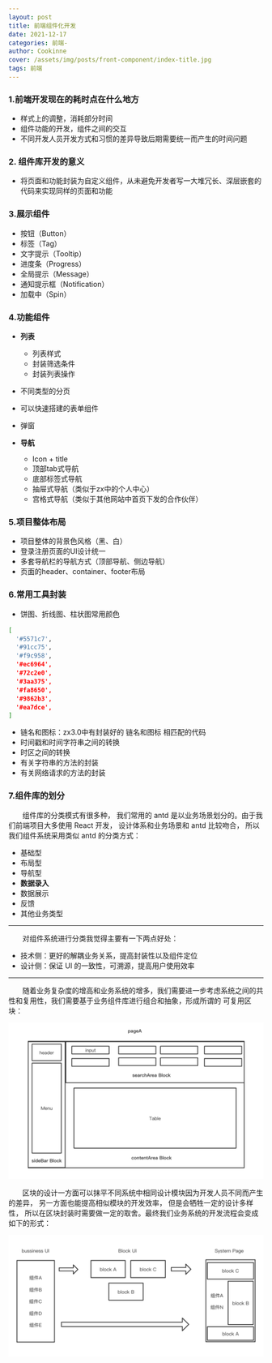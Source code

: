 ```yaml
---
layout: post
title: 前端组件化开发
date: 2021-12-17
categories: 前端-
author: Cookinne
cover: /assets/img/posts/front-component/index-title.jpg
tags: 前端
---
```


### 1.前端开发现在的耗时点在什么地方

- 样式上的调整，消耗部分时间
- 组件功能的开发，组件之间的交互
- 不同开发人员开发方式和习惯的差异导致后期需要统一而产生的时间问题

### 2. 组件库开发的意义

- 将页面和功能封装为自定义组件，从未避免开发者写一大堆冗长、深层嵌套的代码来实现同样的页面和功能

### 3.展示组件

- 按钮（Button）
- 标签（Tag）
- 文字提示（Tooltip）
- 进度条（Progress）
- 全局提示（Message）
- 通知提示框（Notification）
- 加载中（Spin）

### 4.功能组件

- **列表**
  - 列表样式
  - 封装筛选条件
  - 封装列表操作

- 不同类型的分页
- 可以快速搭建的表单组件
- 弹窗
- **导航**
  - Icon + title
  - 顶部tab式导航
  - 底部标签式导航
  - 抽屉式导航（类似于zx中的个人中心）
  - 宫格式导航（类似于其他网站中首页下发的合作伙伴）

### 5.项目整体布局

- 项目整体的背景色风格（黑、白）
- 登录注册页面的UI设计统一
- 多套导航栏的导航方式（顶部导航、侧边导航）
- 页面的header、container、footer布局

### 6.常用工具封装

- 饼图、折线图、柱状图常用颜色 <br />

```bash
[
  '#5571c7',
  '#91cc75',
  '#f9c958',
  '#ec6964',
  '#72c2e0',
  '#3aa375',
  '#fa8650',
  '#9862b3',
  '#ea7dce',
]
```

- 链名和图标：zx3.0中有封装好的 链名和图标 相匹配的代码
- 时间戳和时间字符串之间的转换
- 时区之间的转换
- 有关字符串的方法的封装
- 有关网络请求的方法的封装

### 7.组件库的划分

&nbsp;&nbsp;&nbsp;&nbsp;&nbsp;&nbsp;
组件库的分类模式有很多种， 我们常用的 antd 是以业务场景划分的。由于我们前端项目大多使用 React 开发， 设计体系和业务场景和 antd 比较吻合， 所以我们组件系统采用类似 antd 的分类方式：

- 基础型
- 布局型
- 导航型
- **数据录入**
- 数据展示
- 反馈
- 其他业务类型

---

&nbsp;&nbsp;&nbsp;&nbsp;&nbsp;&nbsp;
对组件系统进行分类我觉得主要有一下两点好处：

- 技术侧：更好的解耦业务关系，提高封装性以及组件定位
- 设计侧：保证 UI 的一致性，可溯源，提高用户使用效率

---

&nbsp;&nbsp;&nbsp;&nbsp;&nbsp;&nbsp;
随着业务复杂度的增高和业务系统的增多，我们需要进一步考虑系统之间的共性和复用性，我们需要基于业务组件库进行组合和抽象，形成所谓的 可复用区块：

![可复用区块](/assets/img/posts/front-component/1.png)

&nbsp;&nbsp;&nbsp;&nbsp;&nbsp;&nbsp;
区块的设计一方面可以抹平不同系统中相同设计模块因为开发人员不同而产生的差异， 另一方面也能提高相似模块的开发效率， 但是会牺牲一定的设计多样性， 所以在区块封装时需要做一定的取舍。最终我们业务系统的开发流程会变成如下的形式：

![开发流程](/assets/img/posts/front-component/2.png)
